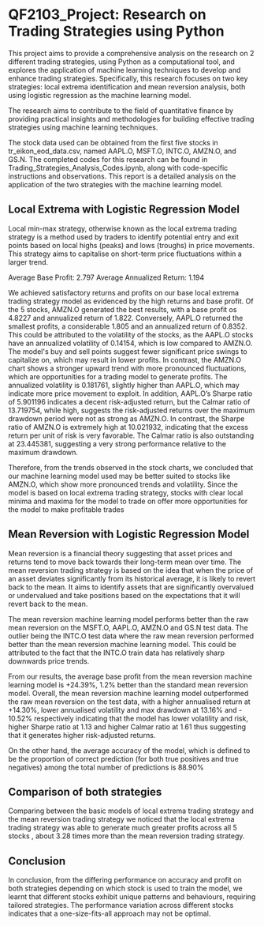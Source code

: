 # QF2103_Project: Research on Trading Strategies using Python
This project aims to provide a comprehensive analysis on the research on 2 different trading strategies, using Python as a computational tool, and explores the application of machine learning techniques to develop and enhance trading strategies. Specifically, this research focuses on two key strategies: local extrema identification and mean reversion analysis, both using logistic regression as the machine learning model.


The research aims to contribute to the field of quantitative finance by providing practical insights and methodologies for building effective trading strategies using machine learning techniques.


The stock data used can be obtained from the first five stocks in tr_eikon_eod_data.csv, named AAPL.O, MSFT.O, INTC.O, AMZN.O, and GS.N. The completed codes for this research can be found in Trading_Strategies_Analysis_Codes.ipynb, along with code-specific instructions and observations. This report is a detailed analysis on the application of the two strategies with the machine learning model.


## Local Extrema with Logistic Regression Model
Local min-max strategy, otherwise known as the local extrema trading strategy is a method used by traders to identify potential entry and exit points based on local highs (peaks) and lows (troughs) in price movements. This strategy aims to capitalise on short-term price fluctuations within a larger trend.


Average Base Profit: 2.797
Average Annualized Return: 1.194


We achieved satisfactory returns and profits on our base local extrema trading strategy model as evidenced by the high returns and base profit. Of the 5 stocks, AMZN.O generated the best results, with a base profit os 4.8227 and annualized return of 1.822. Conversely, AAPL.O returned the smallest profits, a considerable 1.805 and an annualized return of 0.8352. This could be attributed to the volatility of the stocks, as the AAPL.O stocks have an annualized volatility of 0.14154, which is low compared to AMZN.O. The model's buy and sell points suggest fewer significant price swings to capitalize on, which may result in lower profits. In contrast, the AMZN.O chart shows a stronger upward trend with more pronounced fluctuations, which are opportunities for a trading model to generate profits. The annualized volatility is 0.181761, slightly higher than AAPL.O, which may indicate more price movement to exploit. In addition, AAPL.O’s Sharpe ratio of 5.901196 indicates a decent risk-adjusted return, but the Calmar ratio of 13.719754, while high, suggests the risk-adjusted returns over the maximum drawdown period were not as strong as AMZN.O. In contrast, the Sharpe ratio of AMZN.O is extremely high at 10.021932, indicating that the excess return per unit of risk is very favorable. The Calmar ratio is also outstanding at 23.445381, suggesting a very strong performance relative to the maximum drawdown.


Therefore, from the trends observed in the stock charts, we concluded that our machine learning model used may be better suited to stocks like AMZN.O, which show more pronounced trends and volatility. Since the model is based on local extrema trading strategy, stocks with clear local minima and maxima for the model to trade on offer more opportunities for the model to make profitable trades


## Mean Reversion with Logistic Regression Model
Mean reversion is a financial theory suggesting that asset prices and returns tend to move back towards their long-term mean over time. The mean reversion trading strategy is based on the idea that when the price of an asset deviates significantly from its historical average, it is likely to revert back to the mean. It aims to identify assets that are significantly overvalued or undervalued and take positions based on the expectations that it will revert back to the mean.


The mean reversion machine learning model performs better than the raw mean reversion on the MSFT.O, AAPL.O, AMZN.O and GS.N test data. The outlier being the INTC.O test data where the raw mean reversion performed better than the mean reversion machine learning model. This could be attributed to the fact that the INTC.O train data has relatively sharp downwards price trends. 


From our results, the average base profit from the mean reversion machine learning model is +24.39%, 1.2% better than the standard mean reversion model. Overall, the mean reversion machine learning model outperformed the raw mean reversion on the test data, with a higher annualised return at +14.30%, lower annualised volatility and max drawdown at 13.16% and - 10.52% respectively indicating that the model has lower volatility and risk, higher Sharpe ratio at 1.13 and higher Calmar ratio at 1.61 thus suggesting that it generates higher risk-adjusted returns. 


On the other hand, the average accuracy of the model, which is defined to be the proportion of correct prediction (for both true positives and true negatives) among the total number of predictions is 88.90%


## Comparison of both strategies
Comparing between the basic models of local extrema trading strategy and the mean reversion trading strategy we noticed that the local extrema trading strategy was able to generate much greater profits across all 5 stocks , about 3.28 times more than the mean reversion trading strategy.


## Conclusion
In conclusion, from the differing performance on accuracy and profit on both strategies depending on which stock is used to train the model, we learnt that different stocks exhibit unique patterns and behaviours, requiring tailored strategies. The performance variation across different stocks indicates that a one-size-fits-all approach may not be optimal. 
